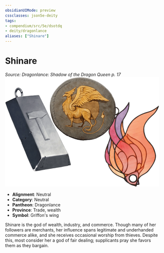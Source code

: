 ```yaml
---
obsidianUIMode: preview
cssclasses: json5e-deity
tags:
- compendium/src/5e/dsotdq
- deity/dragonlance
aliases: ["Shinare"]
---
```

# Shinare
*Source: Dragonlance: Shadow of the Dragon Queen p. 17* 
![Symbols Left to Right: Reorx, Shinare, and Sirrion](https://raw.githubusercontent.com/5etools-mirror-2/5etools-img/main/deities/DSotDQ/014-00-039.o-neutral-trio.webp#symbol)

- **Alignment**: Neutral
- **Category**: Neutral
- **Pantheon**: Dragonlance
- **Province**: Trade, wealth
- **Symbol**: Griffon's wing

Shinare is the god of wealth, industry, and commerce. Though many of her followers are merchants, her influence spans legitimate and underhanded commerce alike, and she receives occasional worship from thieves. Despite this, most consider her a god of fair dealing; supplicants pray she favors them as they bargain.